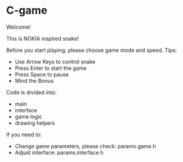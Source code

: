 # C-game

Welcome!

This is NOKIA inspired snake!

Before you start playing, please choose game mode and speed.
Tips:
- Use Arrow Keys to control snake
- Press Enter to start the game
- Press Space to pause
- Mind the Bonus

Code is divided into:
- main
- interface
- game logic
- drawing helpers

If you need to:
- Change game parameters, please check: params.game.h
- Adjust interface: params.interface.h
